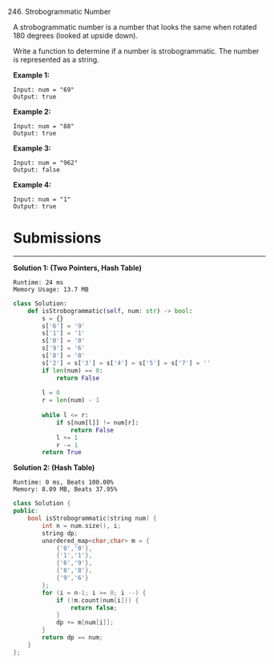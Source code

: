 246. Strobogrammatic Number

A strobogrammatic number is a number that looks the same when rotated 180 degrees (looked at upside down).

Write a function to determine if a number is strobogrammatic. The number is represented as a string.

 

**Example 1:**
```
Input: num = "69"
Output: true
```

**Example 2:**
```
Input: num = "88"
Output: true
```

**Example 3:**
```
Input: num = "962"
Output: false
```

**Example 4:**
```
Input: num = "1"
Output: true
```

# Submissions
---
**Solution 1: (Two Pointers, Hash Table)**
```
Runtime: 24 ms
Memory Usage: 13.7 MB
```
```python
class Solution:
    def isStrobogrammatic(self, num: str) -> bool:
        s = {}
        s['6'] = '9'
        s['1'] = '1'
        s['0'] = '0'
        s['9'] = '6'
        s['8'] = '8'
        s['2'] = s['3'] = s['4'] = s['5'] = s['7'] = ''
        if len(num) == 0:
            return False
        
        l = 0
        r = len(num) - 1
        
        while l <= r:
            if s[num[l]] != num[r]:
                return False
            l += 1
            r -= 1
        return True
```

**Solution 2: (Hash Table)**
```
Runtime: 0 ms, Beats 100.00%
Memory: 8.09 MB, Beats 37.95%
```
```c++
class Solution {
public:
    bool isStrobogrammatic(string num) {
        int n = num.size(), i;
        string dp;
        unordered_map<char,char> m = {
            {'0','0'},
            {'1','1'},
            {'6','9'},
            {'8','8'},
            {'9','6'}
        };
        for (i = n-1; i >= 0; i --) {
            if (!m.count(num[i])) {
                return false;
            }
            dp += m[num[i]];
        }
        return dp == num;
    }
};
```
